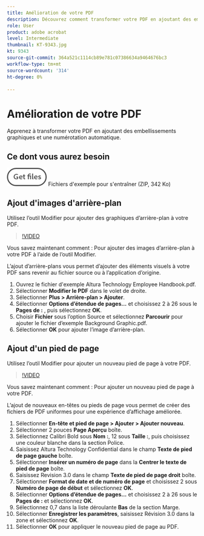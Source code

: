 ```yaml
---
title: Amélioration de votre PDF
description: Découvrez comment transformer votre PDF en ajoutant des embellissements graphiques et une numérotation automatique.
role: User
product: adobe acrobat
level: Intermediate
thumbnail: KT-9343.jpg
kt: 9343
source-git-commit: 364a521c1114cb89e781c07386634a9464676bc3
workflow-type: tm+mt
source-wordcount: '314'
ht-degree: 0%

---
```


# Amélioration de votre PDF

Apprenez à transformer votre PDF en ajoutant des embellissements graphiques et une numérotation automatique.

## Ce dont vous aurez besoin

[![Téléch. fichiers](../assets/Getfiles.png)](../assets/Enhance.zip) Fichiers d&#39;exemple pour s&#39;entraîner (ZIP, 342 Ko)

## Ajout d&#39;images d&#39;arrière-plan

Utilisez l’outil Modifier pour ajouter des graphiques d’arrière-plan à votre PDF.

>[!VIDEO](https://video.tv.adobe.com/v/338746?hidetitle=true)

Vous savez maintenant comment : Pour ajouter des images d’arrière-plan à votre PDF à l’aide de l’outil Modifier.

L’ajout d’arrière-plans vous permet d’ajouter des éléments visuels à votre PDF sans revenir au fichier source ou à l’application d’origine.

1. Ouvrez le fichier d&#39;exemple Altura Technology Employee Handbook.pdf.
1. Sélectionner **Modifier le PDF** dans le volet de droite.
1. Sélectionner **Plus > Arrière-plan > Ajouter**.
1. Sélectionner **Options d’étendue de pages...** et choisissez 2 à 26 sous le **Pages de :** , puis sélectionnez **OK**.
1. Choisir **Fichier** sous l’option Source et sélectionnez **Parcourir** pour ajouter le fichier d’exemple Background Graphic.pdf.
1. Sélectionner **OK** pour ajouter l’image d’arrière-plan.

## Ajout d&#39;un pied de page

Utilisez l’outil Modifier pour ajouter un nouveau pied de page à votre PDF.

>[!VIDEO](https://video.tv.adobe.com/v/338745?hidetitle=true)

Vous savez maintenant comment : Pour ajouter un nouveau pied de page à votre PDF.

L’ajout de nouveaux en-têtes ou pieds de page vous permet de créer des fichiers de PDF uniformes pour une expérience d’affichage améliorée.

1. Sélectionner **En-tête et pied de page > Ajouter > Ajouter nouveau**.
1. Sélectionner 2 pouces **Page Aperçu** boîte.
1. Sélectionnez Calibri Bold sous **Nom :**, 12 sous **Taille :**, puis choisissez une couleur blanche dans la section Police.
1. Saisissez Altura Technology Confidential dans le champ **Texte de pied de page gauche** boîte.
1. Sélectionner **Insérer un numéro de page** dans la **Centrer le texte de pied de page** boîte.
1. Saisissez Revision 3.0 dans le champ **Texte de pied de page droit** boîte.
1. Sélectionner **Format de date et de numéro de page** et choisissez 2 sous **Numéro de page de début** et sélectionnez **OK**.
1. Sélectionner **Options d’étendue de pages...** et choisissez 2 à 26 sous le **Pages de :** et sélectionnez **OK**.
1. Sélectionnez 0,7 dans la liste déroulante **Bas** de la section Marge.
1. Sélectionner **Enregistrer les paramètres**, saisissez Révision 3.0 dans la zone et sélectionnez **OK**.
1. Sélectionner **OK** pour appliquer le nouveau pied de page au PDF.


